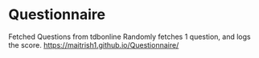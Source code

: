 # Questionnaire
Fetched Questions from tdbonline
Randomly fetches 1 question, and logs the score. 
https://maitrish1.github.io/Questionnaire/
